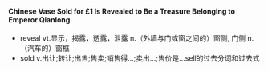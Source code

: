 #### Chinese Vase Sold for £1 Is Revealed to Be a Treasure Belonging to Emperor Qianlong ####
- reveal   vt.显示，揭露，透露，泄露  n.（外墙与门或窗之间的）窗侧, 门侧  n.（汽车的）窗框
- sold   v.出让;转让;出售;售卖;销售得…;卖出…;售价是…sell的过去分词和过去式